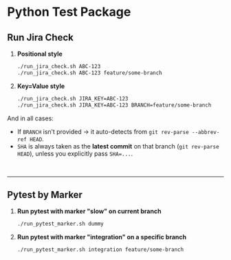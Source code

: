 # Python Test Package

## Run Jira Check
1. **Positional style**
   ```bash
   ./run_jira_check.sh ABC-123
   ./run_jira_check.sh ABC-123 feature/some-branch
   ```
2. **Key=Value style**

   ```bash
   ./run_jira_check.sh JIRA_KEY=ABC-123
   ./run_jira_check.sh JIRA_KEY=ABC-123 BRANCH=feature/some-branch
   ```

And in all cases:

* If `BRANCH` isn’t provided → it auto-detects from `git rev-parse --abbrev-ref HEAD`.
* `SHA` is always taken as the **latest commit** on that branch (`git rev-parse HEAD`), unless you explicitly pass `SHA=...`.

<br>

---

## Pytest by Marker
1. **Run pytest with marker "slow" on current branch**
    ```bash
    ./run_pytest_marker.sh dummy
    ```

2. **Run pytest with marker "integration" on a specific branch**
    ```bash
   ./run_pytest_marker.sh integration feature/some-branch
    ```
